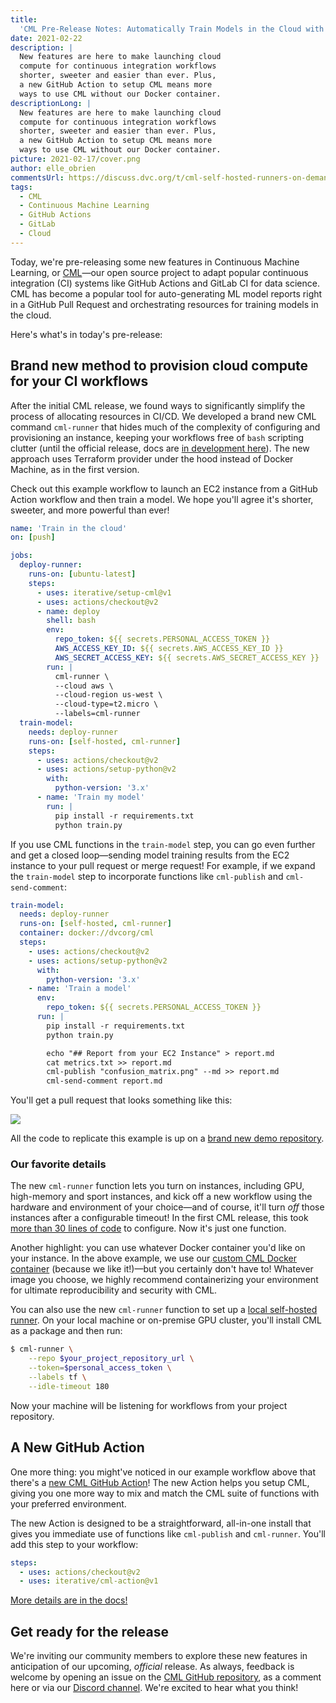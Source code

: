 ```yaml
---
title:
  'CML Pre-Release Notes: Automatically Train Models in the Cloud with CML 0.3.0'
date: 2021-02-22
description: |
  New features are here to make launching cloud 
  compute for continuous integration workflows 
  shorter, sweeter and easier than ever. Plus, 
  a new GitHub Action to setup CML means more 
  ways to use CML without our Docker container.
descriptionLong: |
  New features are here to make launching cloud 
  compute for continuous integration workflows 
  shorter, sweeter and easier than ever. Plus, 
  a new GitHub Action to setup CML means more 
  ways to use CML without our Docker container.
picture: 2021-02-17/cover.png
author: elle_obrien
commentsUrl: https://discuss.dvc.org/t/cml-self-hosted-runners-on-demand-with-gpus/462
tags:
  - CML
  - Continuous Machine Learning
  - GitHub Actions
  - GitLab
  - Cloud
---
```


Today, we're pre-releasing some new features in Continuous Machine Learning, or
[CML](https://cml.dev)—our open source project to adapt popular continuous
integration (CI) systems like GitHub Actions and GitLab CI for data science. CML
has become a popular tool for auto-generating ML model reports right in a GitHub
Pull Request and orchestrating resources for training models in the cloud.

Here's what's in today's pre-release:

## Brand new method to provision cloud compute for your CI workflows

After the initial CML release, we found ways to significantly simplify the
process of allocating resources in CI/CD. We developed a brand new CML command
`cml-runner` that hides much of the complexity of configuring and provisioning
an instance, keeping your workflows free of `bash` scripting clutter (until the
official release, docs are
[in development here](https://github.com/iterative/cml/blob/c2b96c461011f01ab2476e1542fb89d7229d150d/README.md)).
The new approach uses Terraform provider under the hood instead of Docker
Machine, as in the first version.

Check out this example workflow to launch an EC2 instance from a GitHub Action
workflow and then train a model. We hope you'll agree it's shorter, sweeter, and
more powerful than ever!

```yaml
name: 'Train in the cloud'
on: [push]

jobs:
  deploy-runner:
    runs-on: [ubuntu-latest]
    steps:
      - uses: iterative/setup-cml@v1
      - uses: actions/checkout@v2
      - name: deploy
        shell: bash
        env:
          repo_token: ${{ secrets.PERSONAL_ACCESS_TOKEN }}
          AWS_ACCESS_KEY_ID: ${{ secrets.AWS_ACCESS_KEY_ID }}
          AWS_SECRET_ACCESS_KEY: ${{ secrets.AWS_SECRET_ACCESS_KEY }}
        run: |
          cml-runner \
          --cloud aws \
          --cloud-region us-west \
          --cloud-type=t2.micro \
          --labels=cml-runner
  train-model:
    needs: deploy-runner
    runs-on: [self-hosted, cml-runner]
    steps:
      - uses: actions/checkout@v2
      - uses: actions/setup-python@v2
        with:
          python-version: '3.x'
      - name: 'Train my model'
        run: |
          pip install -r requirements.txt
          python train.py
```

If you use CML functions in the `train-model` step, you can go even further and
get a closed loop—sending model training results from the EC2 instance to your
pull request or merge request! For example, if we expand the `train-model` step
to incorporate functions like `cml-publish` and `cml-send-comment`:

```yaml
train-model:
  needs: deploy-runner
  runs-on: [self-hosted, cml-runner]
  container: docker://dvcorg/cml
  steps:
    - uses: actions/checkout@v2
    - uses: actions/setup-python@v2
      with:
        python-version: '3.x'
    - name: 'Train a model'
      env:
        repo_token: ${{ secrets.PERSONAL_ACCESS_TOKEN }}
      run: |
        pip install -r requirements.txt
        python train.py

        echo "## Report from your EC2 Instance" > report.md
        cat metrics.txt >> report.md
        cml-publish "confusion_matrix.png" --md >> report.md
        cml-send-comment report.md
```

You'll get a pull request that looks something like this:

![](/uploads/images/2021-02-17/sample_pr.png)

All the code to replicate this example is up on a
[brand new demo repository](https://github.com/iterative/cml-runner-base-case).

### Our favorite details

The new `cml-runner` function lets you turn on instances, including GPU,
high-memory and sport instances, and kick off a new workflow using the hardware
and environment of your choice—and of course, it'll turn _off_ those instances
after a configurable timeout! In the first CML release, this took
[more than 30 lines of code](https://github.com/iterative/cml_cloud_case/blob/master/.github/workflows/cml.yaml)
to configure. Now it's just one function.

Another highlight: you can use whatever Docker container you'd like on your
instance. In the above example, we use our
[custom CML Docker container](https://github.com/iterative/cml/blob/master/docker/Dockerfile)
(because we like it!)—but you certainly don't have to! Whatever image you
choose, we highly recommend containerizing your environment for ultimate
reproducibility and security with CML.

You can also use the new `cml-runner` function to set up a
[local self-hosted runner](https://docs.github.com/en/actions/hosting-your-own-runners/about-self-hosted-runners).
On your local machine or on-premise GPU cluster, you'll install CML as a package
and then run:

```bash
$ cml-runner \
    --repo $your_project_repository_url \
    --token=$personal_access_token \
    --labels tf \
    --idle-timeout 180
```

Now your machine will be listening for workflows from your project repository.

## A New GitHub Action

One more thing: you might've noticed in our example workflow above that there's
a [new CML GitHub Action](https://github.com/iterative/cml-setup)! The new
Action helps you setup CML, giving you one more way to mix and match the CML
suite of functions with your preferred environment.

The new Action is designed to be a straightforward, all-in-one install that
gives you immediate use of functions like `cml-publish` and `cml-runner`. You'll
add this step to your workflow:

```yaml
steps:
  - uses: actions/checkout@v2
  - uses: iterative/cml-action@v1
```

[More details are in the docs!](https://github.com/iterative/setup-cml)

## Get ready for the release

We're inviting our community members to explore these new features in
anticipation of our upcoming, _official_ release. As always, feedback is welcome
by opening an issue on the
[CML GitHub repository](https://github.com/iterative/cml), as a comment here or
via our [Discord channel](https://discord.gg/bzA6uY7). We're excited to hear
what you think!
